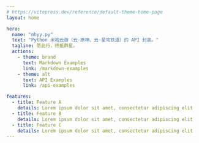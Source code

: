 ```yaml
---
# https://vitepress.dev/reference/default-theme-home-page
layout: home

hero:
  name: "mhyy.py"
  text: "Python 米哈云游（云·原神、云·星穹铁道）的 API 封装。"
  tagline: 愿此行，终抵群星。
  actions:
    - theme: brand
      text: Markdown Examples
      link: /markdown-examples
    - theme: alt
      text: API Examples
      link: /api-examples

features:
  - title: Feature A
    details: Lorem ipsum dolor sit amet, consectetur adipiscing elit
  - title: Feature B
    details: Lorem ipsum dolor sit amet, consectetur adipiscing elit
  - title: Feature C
    details: Lorem ipsum dolor sit amet, consectetur adipiscing elit
---
```


